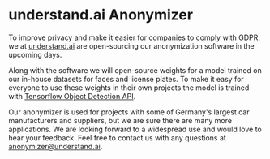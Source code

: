 # understand.ai Anonymizer

To improve privacy and make it easier for companies to comply with GDPR, we at [understand.ai](understand.ai) are open-sourcing our anonymization software in the upcoming days.

Along with the software we will open-source weights for a model trained on our in-house datasets for faces and license plates. To make it easy for everyone to use these weights in their own projects the model is trained with [Tensorflow Object Detection API](https://github.com/tensorflow/models/tree/master/research/object_detection).

Our anonymizer is used for projects with some of Germany's largest car manufacturers and suppliers, but we are sure there are many more applications.
We are looking forward to a widespread use and would love to hear your feedback.
Feel free to contact us with any questions at anonymizer@understand.ai.
